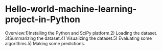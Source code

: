 # Hello-world-machine-learning-project-in-Python
Overview:1)Installing the Python and SciPy platform.2) Loading the dataset. 3)Summarizing the dataset.4) Visualizing the dataset.5) Evaluating some algorithms.5) Making some predictions.
